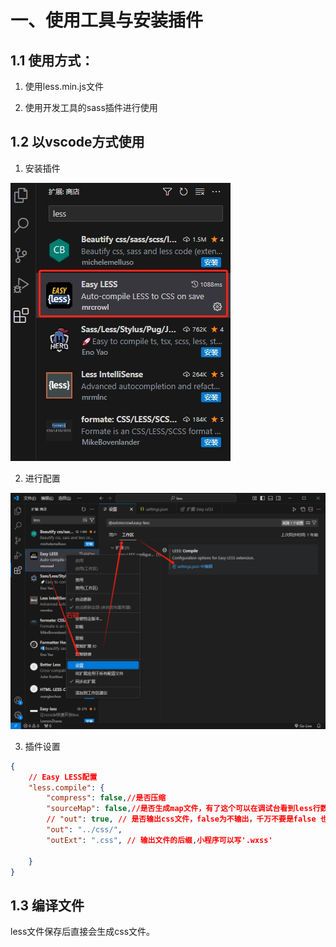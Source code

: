 # 一、使用工具与安装插件

## 1.1 使用方式：

1. 使用less.min.js文件

2. 使用开发工具的sass插件进行使用

## 1.2  以vscode方式使用

1. 安装插件

![](/style/pre_compile_css/less/001.png)

2. 进行配置

![](/style/pre_compile_css/less/002.png)

3. 插件设置

```json
{
    // Easy LESS配置
    "less.compile": {
        "compress": false,//是否压缩
        "sourceMap": false,//是否生成map文件，有了这个可以在调试台看到less行数
        // "out": true, // 是否输出css文件，false为不输出，千万不要是false 也可以输出目录
        "out": "../css/",
        "outExt": ".css", // 输出文件的后缀,小程序可以写'.wxss'
      
    }
}
```

## 1.3 编译文件

less文件保存后直接会生成css文件。

